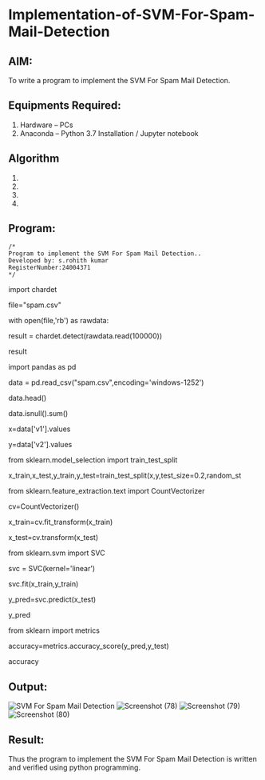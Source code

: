 # Implementation-of-SVM-For-Spam-Mail-Detection

## AIM:
To write a program to implement the SVM For Spam Mail Detection.

## Equipments Required:
1. Hardware – PCs
2. Anaconda – Python 3.7 Installation / Jupyter notebook

## Algorithm
1. 
2. 
3. 
4. 

## Program:
```
/*
Program to implement the SVM For Spam Mail Detection..
Developed by: s.rohith kumar
RegisterNumber:24004371  
*/
```
import chardet

file="spam.csv"

with open(file,'rb') as rawdata:

result = chardet.detect(rawdata.read(100000))

result

import pandas as pd

data = pd.read_csv("spam.csv",encoding='windows-1252')

data.head()

data.isnull().sum()

x=data['v1'].values

y=data['v2'].values

from sklearn.model_selection import train_test_split

x_train,x_test,y_train,y_test=train_test_split(x,y,test_size=0.2,random_st

from sklearn.feature_extraction.text import CountVectorizer

cv=CountVectorizer()

x_train=cv.fit_transform(x_train)

x_test=cv.transform(x_test)

from sklearn.svm import SVC

svc = SVC(kernel='linear')

svc.fit(x_train,y_train)

y_pred=svc.predict(x_test)

y_pred

from sklearn import metrics

accuracy=metrics.accuracy_score(y_pred,y_test)

accuracy

## Output:
![SVM For Spam Mail Detection](sam.png)
![Screenshot (78)](https://github.com/user-attachments/assets/1ca0628d-34a9-4370-a902-1bc4b5a4c9d3)
![Screenshot (79)](https://github.com/user-attachments/assets/82aef8ad-42bc-4927-be65-0a10a78e9827)
![Screenshot (80)](https://github.com/user-attachments/assets/220db180-b207-4200-80da-fb02d5242124)




## Result:
Thus the program to implement the SVM For Spam Mail Detection is written and verified using python programming.
